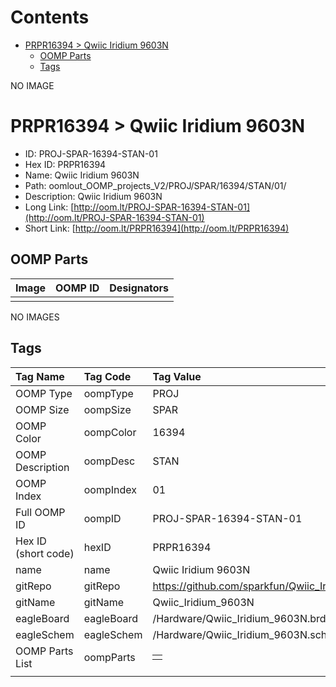 



Contents
========

* [PRPR16394 > Qwiic Iridium 9603N](#prpr16394--qwiic-iridium-9603n)
	* [OOMP Parts](#oomp-parts)
	* [Tags](#tags)
  
NO IMAGE  
# PRPR16394 > Qwiic Iridium 9603N

- ID: PROJ-SPAR-16394-STAN-01
- Hex ID: PRPR16394
- Name: Qwiic Iridium 9603N
- Path: oomlout_OOMP_projects_V2/PROJ/SPAR/16394/STAN/01/
- Description: Qwiic Iridium 9603N
- Long Link: [http://oom.lt/PROJ-SPAR-16394-STAN-01](http://oom.lt/PROJ-SPAR-16394-STAN-01)
- Short Link: [http://oom.lt/PRPR16394](http://oom.lt/PRPR16394)

## OOMP Parts
  

|Image|OOMP ID|Designators|
| :--- | :--- | :--- |
||||
  
NO IMAGES  
## Tags
  

|Tag Name|Tag Code|Tag Value|
| :--- | :--- | :--- |
|OOMP Type|oompType|PROJ|
|OOMP Size|oompSize|SPAR|
|OOMP Color|oompColor|16394|
|OOMP Description|oompDesc|STAN|
|OOMP Index|oompIndex|01|
|Full OOMP ID|oompID|PROJ-SPAR-16394-STAN-01|
|Hex ID (short code)|hexID|PRPR16394|
|name|name|Qwiic Iridium 9603N|
|gitRepo|gitRepo|https://github.com/sparkfun/Qwiic_Iridium_9603N|
|gitName|gitName|Qwiic_Iridium_9603N|
|eagleBoard|eagleBoard|/Hardware/Qwiic_Iridium_9603N.brd|
|eagleSchem|eagleSchem|/Hardware/Qwiic_Iridium_9603N.sch|
|OOMP Parts List|oompParts|<table><tr><td></td></tr></table>|
||||

